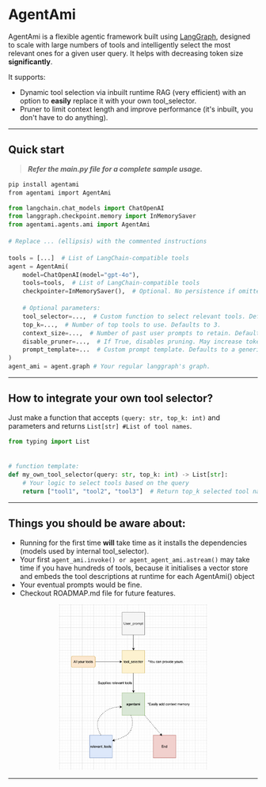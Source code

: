 # AgentAmi

AgentAmi is a flexible agentic framework built using [LangGraph](https://python.langchain.com/docs/langgraph/), designed
to scale with large numbers of tools and intelligently select the most relevant ones for a given user query. 
It helps with decreasing token size **significantly**.

It supports:

- Dynamic tool selection via inbuilt runtime RAG (very efficient) with an option to **easily** replace it with your own tool_selector.
- Pruner to limit context length and improve performance (it's inbuilt, you don't have to do anything).

---

## Quick start
> ***Refer the main.py file for a complete sample usage.***

```bash
pip install agentami
from agentami import AgentAmi
```

```python
from langchain.chat_models import ChatOpenAI
from langgraph.checkpoint.memory import InMemorySaver
from agentami.agents.ami import AgentAmi

# Replace ... (ellipsis) with the commented instructions

tools = [...]  # List of LangChain-compatible tools
agent = AgentAmi(
    model=ChatOpenAI(model="gpt-4o"),
    tools=tools,  # List of LangChain-compatible tools
    checkpointer=InMemorySaver(),  # Optional. No persistence if omitted.

    # Optional parameters:
    tool_selector=...,  # Custom function to select relevant tools. Defaults to internal tool_selector.
    top_k=...,  # Number of top tools to use. Defaults to 3.
    context_size=...,  # Number of past user prompts to retain. Defaults to 7.
    disable_pruner=...,  # If True, disables pruning. May increase token usage. Defaults to False
    prompt_template=...  # Custom prompt template. Defaults to a generic bot template.
)
agent_ami = agent.graph # Your regular langgraph's graph.
```
---
## How to integrate your own tool selector?

Just make a function that accepts `(query: str, top_k: int)` and parameters and returns `List[str] #List of tool names`.

```python
from typing import List


# function template:
def my_own_tool_selector(query: str, top_k: int) -> List[str]:
    # Your logic to select tools based on the query
    return ["tool1", "tool2", "tool3"]  # Return top_k selected tool names
```
---
## Things you should be aware about: 

 - Running for the first time **will** take time as it installs the dependencies (models used by internal tool_selector).
 - Your first `agent_ami.invoke() or agent_agent_ami.astream()` may take time if you have hundreds of tools, because it initialises a vector store and embeds the tool descriptions at runtime for each AgentAmi() object
 - Your eventual prompts would be fine.
 - Checkout ROADMAP.md file for future features.

<div align="center">
  <img src="AgentAmi.jpeg" alt="AgentAmi" width="300"/>
</div>

---
